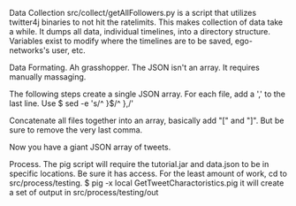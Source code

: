 Data Collection
src/collect/getAllFollowers.py is a script that utilizes twitter4j binaries to not hit the ratelimits.  This makes collection of data take a while.  It dumps all data, individual timelines, into a directory structure.  Variables exist to modify where the timelines are to be saved, ego-networks's user, etc.

Data Formating.
Ah grasshopper.  The JSON isn't an array.  It requires manually massaging.

The following steps create a single JSON array.
For each file, add a ',' to the last line.   Use
$ sed -e 's/^  }$/^  },/'

Concatenate all files together into an array, basically add "[" and "]".  But be sure to remove the very last comma.

Now you have a giant JSON array of tweets.


Process.
The pig script will require the tutorial.jar and data.json to be in specific locations.
Be sure it has access.  For the least amount of work, cd to src/process/testing.
$ pig -x local GetTweetCharactoristics.pig
it will create a set of output in src/process/testing/out

